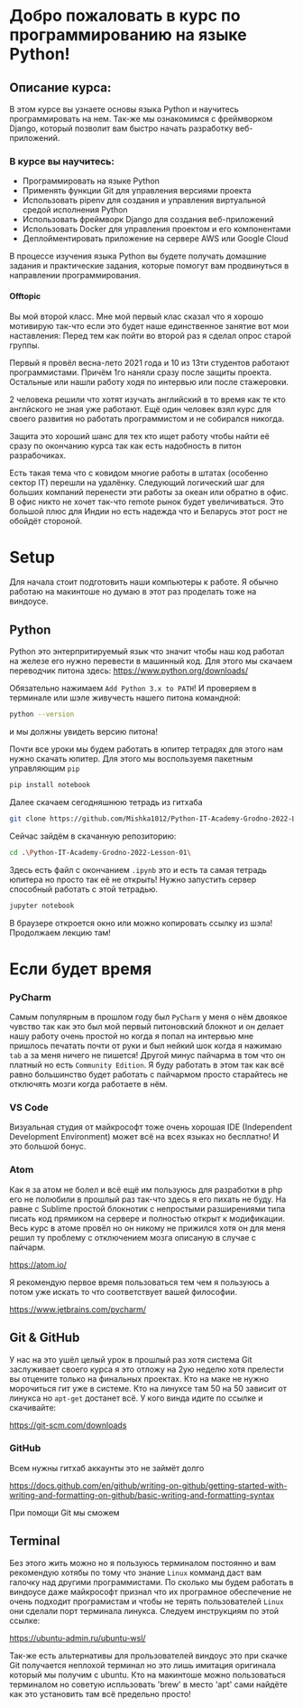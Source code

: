 # Добро пожаловать в курс по программированию на языке Python!
## Описание курса:
В этом курсе вы узнаете основы языка Python и научитесь программировать на нем.  Так-же мы ознакомимся с фреймворком Django, который позволит вам быстро начать разработку веб-приложений.
### В курсе вы научитесь:
- Программировать на языке Python
- Применять функции Git для управления версиями проекта
- Использовать pipenv для создания и управления виртуальной средой исполнения Python
- Использовать фреймворк Django для создания веб-приложений
- Использовать Docker для управления проектом и его компонентами
- Деплойментировать приложение на сервере AWS или Google Cloud

В процессе изучения языка Python вы будете получать домашние задания и практические задания, которые помогут вам продвинуться в направлении программирования.

#### Offtopic
Вы мой второй класс. 
Мне мой первый клас сказал что я хорошо мотивирую так-что если это будет наше единственное занятие вот мои наставления: Перед тем как пойти во второй раз я сделал опрос старой группы.  

Первый я провёл весна-лето 2021 года и 10 из 13ти студентов работают программистами.  Причём 1го наняли сразу после защиты проекта.  Остальные или нашли работу ходя по интервью или после стажеровки.

2 человека решили что хотят изучать английский в то время как те кто англйского не зная уже работают.  Ещё один человек взял курс для своего развития но работать программистом и не собирался никогда.

Защита это хороший шанс для тех кто ищет работу чтобы найти её сразу по окончанию курса так как есть надобность в питон разрабочиках.

Есть такая тема что с ковидом многие работы в штатах (особенно сектор IT) перешли на удалёнку.  Следующий логический шаг для больших компаний перенести эти работы за океан или обратно в офис.  В офис никто не хочет так-что remote рынок будет увеличиваться.  Это большой плюс для Индии но есть надежда что и Беларусь этот рост не обойдёт стороной.

# Setup
Для начала стоит подготовить наши компьютеры к работе.  Я обычно работаю на макинтоше но думаю в этот раз проделать тоже на виндоусе.

## Python
Python это энтерпритируемый язык что значит чтобы наш код работал на железе его нужно перевести в машинный код.  Для этого мы скачаем переводчик питона здесь:
https://www.python.org/downloads/

Обязательно нажимаем `Add Python 3.x to PATH`! И проверяем в терминале или шэле живучесть нашего питона командной:
```sh
python --version
```
и мы должны увидеть версию питона!

Почти все уроки мы будем работать в юпитер тетрадях для этого нам нужно скачать юпитер.  Для этого мы воспользуемя пакетным управляющим `pip`
```sh
pip install notebook
```
Далее скачаем сегодняшнюю тетрадь из гитхаба
```sh
git clone https://github.com/Mishka1012/Python-IT-Academy-Grodno-2022-Lesson-01.git
```
Сейчас зайдём в скачанную репозиторию:
```sh
cd .\Python-IT-Academy-Grodno-2022-Lesson-01\
```
Здесь есть файл с окончанием `.ipynb` это и есть та самая тетрадь юпитера но просто так её не открыть!  Нужно запустить сервер способный работать с этой тетрадью.
```sh
jupyter notebook
```
В браузере откроется окно или можно копировать ссылку из шэла!  Продолжаем лекцию там!

# Если будет время

### PyCharm
Самым популярным в прошлом году был `PyCharm` у меня о нём двоякое чувство так как это был мой первый питоновский блокнот и он делает нашу работу очень простой но когда я попал на интервью мне пришлось печатать почти от руки и был нейкий шок когда я нажимаю `tab` а за меня ничего не пишется!  Другой минус пайчарма в том что он платный но есть `Community Edition`.  Я буду работать в этом так как всё равно большинство будет работать с пайчармом просто старайтесь не отключять мозги когда работаете в нём.
### VS Code
Визуальная студия от майкрософт тоже очень хорошая IDE (Independent Development Environment) может всё на всех языках но бесплатно! И это большой бонус.
### Atom
Как я за атом не болел и всё ещё им пользуюсь для разработки в php его не полюбили в прошлый раз так-что здесь я его пихать не буду.  На равне с Sublime простой блокнотик с непростыми разширениями типа писать код прямиком на сервере и полностью открыт к модификации.  Весь курс в атоме провёл но он никому не прижился хотя он для меня решил ту проблему с отключением мозга описаную в случае с пайчарм.

https://atom.io/

Я рекомендую первое время пользоваться тем чем я пользуюсь а потом уже искать то что соответствует вашей философии.

https://www.jetbrains.com/pycharm/

## Git & GitHub
У нас на это ушёл целый урок в прошлый раз хотя система Git заслуживает своего курса я это отложу на 2ую неделю хотя прелести вы отцените только на финальных проектах.  Кто на маке не нужно морочиться гит уже в системе. Кто на линуксе там 50 на 50 зависит от линукса но `apt-get` достанет всё. У кого винда идите по ссылке и скачивайте:

https://git-scm.com/downloads

### GitHub
Всем нужны гитхаб аккаунты это не займёт долго

https://docs.github.com/en/github/writing-on-github/getting-started-with-writing-and-formatting-on-github/basic-writing-and-formatting-syntax

При помощи Git мы сможем

## Terminal
Без этого жить можно но я пользуюсь терминалом постоянно и вам рекомендую хотябы по тому что знание `Linux` комманд даст вам галочку над другими программистами.  По сколько мы будем работать в виндоусе даже майкрософт признал что их програмное обеспечение не очень подходит програмистам и чтобы не терять пользователей `Linux` они сделали порт терминала линукса.  Следуем инструкциям по этой ссылке:

https://ubuntu-admin.ru/ubuntu-wsl/

Так-же есть альтернативы для прользователей виндоус это при скачке Git получается неплохой терминал но это лишь имитация оригинала который мы получим с ubuntu. Кто на макинтоше можно пользоваться терминалом но советую испльзовать 'brew' в место 'apt' сами найдёте как это установить там всё предельно просто!
